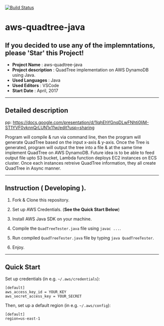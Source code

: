 [![Build Status](http://34.208.250.40:8080/job/aws-quadtree-java/badge/icon)](http://34.208.250.40:8080/job/aws-quadtree-java/)
<h1>aws-quadtree-java</h1>
<h2>If you decided to use any of the implemntations, please 'Star' this Project!</h2>
<ul>
  <li><strong>Project Name</strong> : aws-quadtree-java</li>
  <li><strong>Project description</strong> : QuadTree implementation on AWS DynamoDB using Java.</li>
  
  <li><strong>Used Languages</strong> : Java</li>
  
  <li><strong>Used Editors</strong> : VSCode</li>
  
  <li><strong>Start Date</strong> : April, 2017</li>
</ul>

-----------
## Detailed description
pp: https://docs.google.com/presentation/d/1lqhEhYGnqDLwFNhti0ljM-ST1YVF0vknnQrLUN1x11w/edit?usp=sharing

  Program will compile & run via command line, then the program will generate QuadTree based on the input x-axis & y-axis. Once the Tree is generated, program will output the tree into a file & at the same time implement QuadTree on AWS DynamoDB. Future idea is to be able to feed output file upto S3 bucket, Lambda function deploys EC2 instances on ECS cluster. Once each instances retreive QuadTree information, they all create QuadTree in Async manner.

-----------
## Instruction ( Developing ).

1. Fork & Clone this repository.

2. Set up AWS Credentials. (**See the Quick Start Below**)

3. Install AWS Java SDK on your machine.

4. Compile the `QuadTreeTester.java` file using `javac ...`.

5. Run compiled `QuadTreeTester.java` file by typing `java QuadTreeTester`.

6. Enjoy.

-----------
Quick Start
-----------

Set up credentials (in e.g. ``~/.aws/credentials``):

    [default]
    aws_access_key_id = YOUR_KEY
    aws_secret_access_key = YOUR_SECRET

Then, set up a default region (in e.g. ``~/.aws/config``):

    [default]
    region=us-east-1


